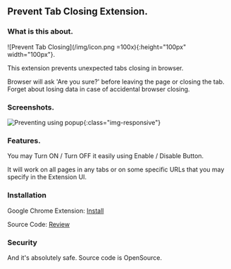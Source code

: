 ## Prevent Tab Closing Extension.

### What is this about.

![Prevent Tab Closing](/img/icon.png =100x){:height="100px" width="100px"}.

This extension prevents unexpected tabs closing in browser.

Browser will ask 'Are you sure?' before leaving the page or closing the tab. Forget about losing data in case of accidental browser closing.

### Screenshots.

![Preventing using popup](/img/screen1.png){:class="img-responsive"}

### Features.

You may Turn ON / Turn OFF it easily using Enable / Disable Button.

It will work on all pages in any tabs or on some specific URLs that you may specify in the Extension UI.

### Installation

Google Chrome Extension: [Install](https://chrome.google.com/webstore/detail/prevent-tab-closing/jilanldohabpfcpgihdcadeffoopefbb)

Source Code: [Review](https://github.com/shoshins/prevent-tab-closing)

### Security

And it's absolutely safe. Source code is OpenSource.

